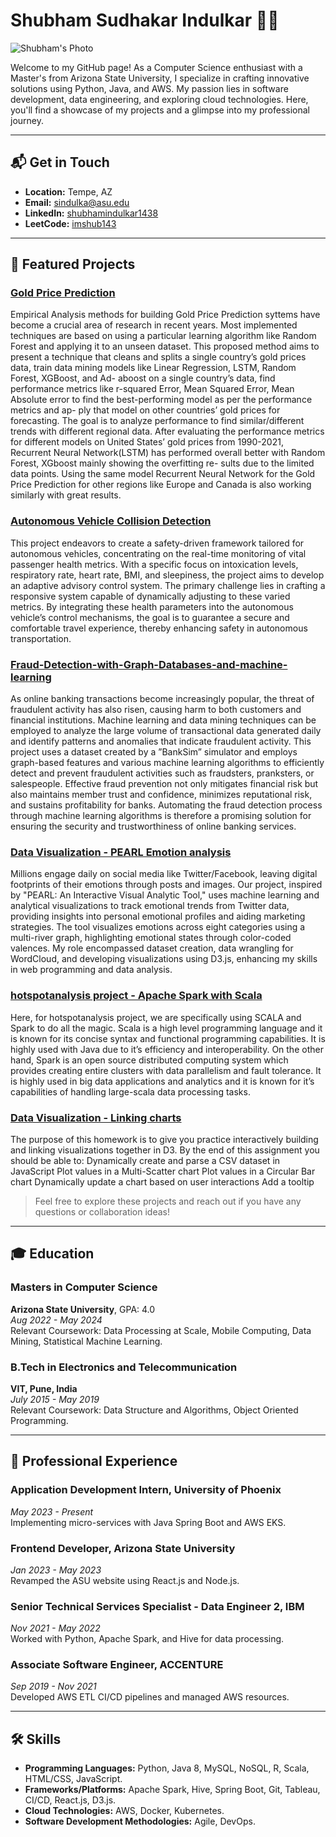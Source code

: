 # Shubham Sudhakar Indulkar 👨‍💻

![Shubham's Photo](URL_to_your_photo)

Welcome to my GitHub page! As a Computer Science enthusiast with a Master's from Arizona State University, I specialize in crafting innovative solutions using Python, Java, and AWS. My passion lies in software development, data engineering, and exploring cloud technologies. Here, you'll find a showcase of my projects and a glimpse into my professional journey.

---

## 📬 Get in Touch

- **Location:** Tempe, AZ
- **Email:** [sindulka@asu.edu](mailto:sindulka@asu.edu)
- **LinkedIn:** [shubhamindulkar1438](https://linkedin.com/in/shubhamindulkar1438/)
- **LeetCode:** [imshub143](https://leetcode.com/imshub143/)

---

## 🚀 Featured Projects

### [Gold Price Prediction](https://colab.research.google.com/drive/1Zm09vnOE5du94WJZZoyzy5mSI0YKtUlI?usp=sharing)
Empirical Analysis methods for building Gold Price Prediction syttems have become a crucial area of research in recent years. Most implemented techniques are based on using a particular learning algorithm like Random Forest and applying it to an unseen dataset. This proposed method aims to present a technique that cleans and splits a single country’s gold prices data, train data mining models like Linear Regression, LSTM, Random Forest, XGBoost, and Ad- aboost on a single country’s data, find performance metrics like r-squared Error, Mean Squared Error, Mean Absolute error to find the best-performing model as per the performance metrics and ap- ply that model on other countries’ gold prices for forecasting. The goal is to analyze performance to find similar/different trends with different regional data. After evaluating the performance metrics for different models on United States’ gold prices from 1990-2021, Recurrent Neural Network(LSTM) has performed overall better with Random Forest, XGboost mainly showing the overfitting re- sults due to the limited data points. Using the same model Recurrent Neural Network for the Gold Price Prediction for other regions like Europe and Canada is also working similarly with great results.

### [Autonomous Vehicle Collision Detection](https://github.com/shubhamX1438/Autonomous-Vehicle-Collision-Detection/tree/main)
This project endeavors to create a safety-driven framework tailored for autonomous vehicles, concentrating on the real-time monitoring of vital passenger health metrics. With a specific focus on intoxication levels, respiratory rate, heart rate, BMI, and sleepiness, the project aims to develop an adaptive advisory control system. The primary challenge lies in crafting a responsive system capable of dynamically adjusting to these varied metrics. By integrating these health parameters into the autonomous vehicle’s control mechanisms, the goal is to guarantee a secure and comfortable travel experience, thereby enhancing safety in autonomous transportation.

### [Fraud-Detection-with-Graph-Databases-and-machine-learning](https://github.com/shubhamX1438/Fraud-Detection-with-Graph-Databases-and-machine-learning)
As online banking transactions become increasingly popular, the threat of fraudulent activity has also risen, causing harm to both customers and financial institutions. Machine learning and data mining techniques can be employed to analyze the large volume of transactional data generated daily and identify patterns and anomalies that indicate fraudulent activity. This project uses a dataset created by a ”BankSim” simulator and employs graph-based features and various machine learning algorithms to efficiently detect and prevent fraudulent activities such as fraudsters, pranksters, or salespeople. Effective fraud prevention not only mitigates financial risk but also maintains member trust and confidence, minimizes reputational risk, and sustains profitability for banks. Automating the fraud detection process through machine learning algorithms is therefore a promising solution for ensuring the security and trustworthiness of online banking services.

### [Data Visualization - PEARL Emotion analysis](https://github.com/shubhamX1438/extra-credit-dv)
Millions engage daily on social media like Twitter/Facebook, leaving digital footprints of their emotions through posts and images. Our project, inspired by "PEARL: An Interactive Visual Analytic Tool," uses machine learning and analytical visualizations to track emotional trends from Twitter data, providing insights into personal emotional profiles and aiding marketing strategies. The tool visualizes emotions across eight categories using a multi-river graph, highlighting emotional states through color-coded valences. My role encompassed dataset creation, data wrangling for WordCloud, and developing visualizations using D3.js, enhancing my skills in web programming and data analysis.

### [hotspotanalysis project - Apache Spark with Scala](https://github.com/shubhamX1438/hotspotanalysis-project---Apache-Spark-with-Scala)
Here, for hotspotanalysis project, we are specifically using SCALA and Spark to do all the magic. Scala is a high level programming language and it is known for its concise syntax and functional programming capabilities. It is highly used with Java due to it’s efficiency and interoperability. On the other hand, Spark is an open source distributed computing system which provides creating entire clusters with data parallelism and fault tolerance. It is highly used in big data applications and analytics and it is known for it’s capabilities of handling large-scala data processing tasks.

### [Data Visualization - Linking charts](https://github.com/shubhamX1438/extra-credit-dv)
The purpose of this homework is to give you practice interactively building and linking visualizations together in D3. By the end of this assignment you should be able to:
Dynamically create and parse a CSV dataset in JavaScript
Plot values in a Multi-Scatter chart
Plot values in a Circular Bar chart
Dynamically update a chart based on user interactions
Add a tooltip

> Feel free to explore these projects and reach out if you have any questions or collaboration ideas!

---

## 🎓 Education

### Masters in Computer Science
**Arizona State University**, GPA: 4.0  
*Aug 2022 - May 2024*  
Relevant Coursework: Data Processing at Scale, Mobile Computing, Data Mining, Statistical Machine Learning.

### B.Tech in Electronics and Telecommunication
**VIT, Pune, India**  
*July 2015 - May 2019*  
Relevant Coursework: Data Structure and Algorithms, Object Oriented Programming.

---

## 💼 Professional Experience

### Application Development Intern, University of Phoenix
*May 2023 - Present*  
Implementing micro-services with Java Spring Boot and AWS EKS.

### Frontend Developer, Arizona State University
*Jan 2023 - May 2023*  
Revamped the ASU website using React.js and Node.js.

### Senior Technical Services Specialist - Data Engineer 2, IBM
*Nov 2021 - May 2022*  
Worked with Python, Apache Spark, and Hive for data processing.

### Associate Software Engineer, ACCENTURE
*Sep 2019 - Nov 2021*  
Developed AWS ETL CI/CD pipelines and managed AWS resources.

---

## 🛠 Skills

- **Programming Languages:** Python, Java 8, MySQL, NoSQL, R, Scala, HTML/CSS, JavaScript.
- **Frameworks/Platforms:** Apache Spark, Hive, Spring Boot, Git, Tableau, CI/CD, React.js, D3.js.
- **Cloud Technologies:** AWS, Docker, Kubernetes.
- **Software Development Methodologies:** Agile, DevOps.

